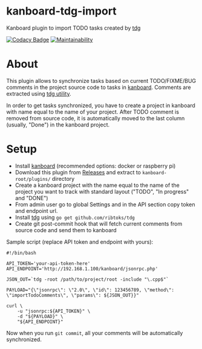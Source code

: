 # kanboard-tdg-import

Kanboard plugin to import TODO tasks created by [tdg](https://github.com/ribtoks/tdg)

[![Codacy Badge](https://api.codacy.com/project/badge/Grade/74b89c2442e9474aac12362a2d37cd79)](https://www.codacy.com/app/ribtoks/kanboard-tdg-import)
[![Maintainability](https://api.codeclimate.com/v1/badges/92fc61f61afcfddf4cde/maintainability)](https://codeclimate.com/github/ribtoks/kanboard-tdg-import/maintainability)

# About

This plugin allows to synchronize tasks based on current TODO/FIXME/BUG comments in the project source code to tasks in [kanboard](https://github.com/kanboard/kanboard). Comments are extracted using [tdg utility](https://github.com/ribtoks/tdg).

In order to get tasks synchronized, you have to create a project in kanboard with name equal to the name of your project. After TODO comment is removed from source code, it is automatically moved to the last column (usually, "Done") in the kanboard project.

# Setup

- Install [kanboard](https://github.com/kanboard/kanboard) (recommended options: docker or raspberry pi)
- Download this plugin from [Releases](https://github.com/ribtoks/kanboard-tdg-import/releases/latest) and extract to `kanboard-root/plugins/` directory
- Create a kanboard project with the name equal to the name of the project you want to track with standard layout ("TODO", "In progress" and "DONE")
- From admin user go to global Settings and in the API section copy token and endpoint url.
- Install [tdg](https://github.com/ribtoks/tdg) using `go get github.com/ribtoks/tdg`
- Create git post-commit hook that will fetch current comments from source code and send them to kanboard

Sample script (replace API token and endpoint with yours):

    #!/bin/bash

    API_TOKEN='your-api-token-here'
    API_ENDPOINT='http://192.168.1.100/kanboard/jsonrpc.php'

    JSON_OUT=`tdg -root /path/to/project/root -include "\.cpp$"`

    PAYLOAD="{\"jsonrpc\": \"2.0\", \"id\": 123456789, \"method\": \"importTodoComments\", \"params\": ${JSON_OUT}}"

    curl \
        -u "jsonrpc:${API_TOKEN}" \
        -d "${PAYLOAD}" \
        "${API_ENDPOINT}"

Now when you run `git commit`, all your comments will be automatically synchronized.
